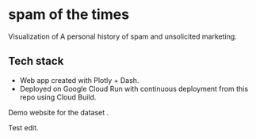 # spam of the times
Visualization of 
A personal history of spam and unsolicited marketing.

## Tech stack
- Web app created with Plotly + Dash.
- Deployed on Google Cloud Run with continuous deployment from this repo using Cloud Build.

Demo website for the dataset <DATASET>.

Test edit.